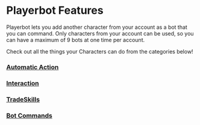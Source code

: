 # Playerbot Features

Playerbot lets you add another character from your account as a bot that you can command. Only characters from your account can be used, so you can have a maximum of 9 bots at one time per account.

Check out all the things your Characters can do from the categories below!


### [Automatic Action](https://github.com/playerbot/mangos/wiki/Automatic-Action)

### [Interaction](https://github.com/playerbot/mangos/wiki/Bot-Interaction)

### [TradeSkills](https://github.com/playerbot/mangos/wiki/Bot-TradeSkills)

### [Bot Commands](https://github.com/playerbot/mangos/wiki/Bot-Commands)